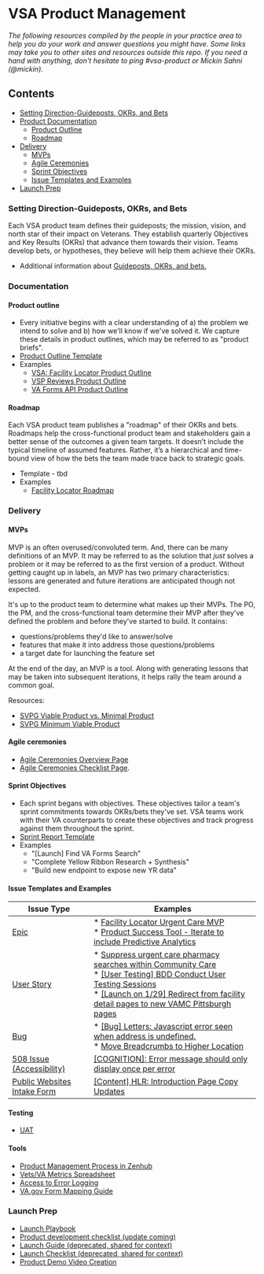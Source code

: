 # VSA Product Management
*The following resources compiled by the people in your practice area to help you do your work and answer questions you might have. Some links may take you to other sites and resources outside this repo. If you need a hand with anything, don't hesitate to ping #vsa-product or Mickin Sahni (@mickin).*

## Contents
- [Setting Direction-Guideposts, OKRs, and Bets](https://github.com/department-of-veterans-affairs/va.gov-team/tree/master/teams/vsa/product#setting-direction-guideposts-okrs-and-bets)
- [Product Documentation](https://github.com/department-of-veterans-affairs/va.gov-team/tree/master/teams/vsa/product#product-documentation)
  - [Product Outline](https://github.com/department-of-veterans-affairs/va.gov-team/tree/master/teams/vsa/product#product-outline)
  - [Roadmap](https://github.com/department-of-veterans-affairs/va.gov-team/tree/master/teams/vsa/product#roadmap)
- [Delivery](https://github.com/department-of-veterans-affairs/va.gov-team/tree/master/teams/vsa/product#delivery)
  - [MVPs](https://github.com/department-of-veterans-affairs/va.gov-team/tree/master/teams/vsa/product#mvps)
  - [Agile Ceremonies](https://github.com/department-of-veterans-affairs/va.gov-team/tree/master/teams/vsa/product#agile-ceremonies)
  - [Sprint Objectives](https://github.com/department-of-veterans-affairs/va.gov-team/tree/master/teams/vsa/product#sprint-objectives)
  - [Issue Templates and Examples](https://github.com/department-of-veterans-affairs/va.gov-team/tree/master/teams/vsa/product#issue-templates-and-examples)
- [Launch Prep](https://github.com/department-of-veterans-affairs/va.gov-team/tree/master/teams/vsa/product#launch-prep)

### Setting Direction-Guideposts, OKRs, and Bets
Each VSA product team defines their guideposts; the mission, vision, and north star of their impact on Veterans.
They establish quarterly Objectives and Key Results (OKRs) that advance them towards their vision. 
Teams develop bets, or hypotheses, they believe will help them achieve their OKRs.

- Additional information about [Guideposts, OKRs, and bets.](https://docs.google.com/presentation/d/16dnI4KwDTn7paw1MN4r0OvGtZPVneAN2fnQRVP9RPPs/edit#slide=id.p1)

### Documentation
#### Product outline
- Every initiative begins with a clear understanding of a) the problem we intend to solve and b) how we'll know if we've solved it. We capture these details in product outlines, which may be referred to as "product briefs". 
- [Product Outline Template](https://github.com/department-of-veterans-affairs/va.gov-team/blob/master/platform/product-management/product-outline-template.md)
- Examples 
  - [VSA: Facility Locator Product Outline](https://github.com/department-of-veterans-affairs/va.gov-team/blob/master/products/facilities/facility-locator/product/facility-locator-product-outline.md)
  - [VSP Reviews Product Outline](https://github.com/department-of-veterans-affairs/va.gov-team/blob/master/products/platform/vsp-collaboration-cycle/product-outline.md)
  - [VA Forms API Product Outline](https://github.com/department-of-veterans-affairs/vets-contrib/blob/master/products/APIs/VA%20Forms%20API%20Product%20Outline.md)

#### Roadmap
Each VSA product team publishes a "roadmap" of their OKRs and bets. Roadmaps help the cross-functional product team and stakeholders gain a better sense of the outcomes a given team targets. 
It doesn’t include the typical timeline of assumed features. Rather, it’s a hierarchical and time-bound view of how the bets the team made trace back to strategic goals.
- Template - tbd
- Examples 
  - [Facility Locator Roadmap](https://github.com/department-of-veterans-affairs/va.gov-team/blob/master/products/facilities/facility-locator/product/roadmap.md)

### Delivery

#### MVPs
MVP is an often overused/convoluted term. And, there can be many definitions of an MVP. It may be referred to as the solution that *just* solves a problem or it may be referred to as the first version of a product. Without getting caught up in labels, an MVP has two primary characteristics: lessons are generated and future iterations are anticipated though not expected.

It's up to the product team to determine what makes up their MVPs. The PO, the PM, and the cross-functional team determine their MVP after they've defined the problem and before they've started to build. It contains:
- questions/problems they'd like to answer/solve
- features that make it into address those questions/problems
- a target date for launching the feature set 

At the end of the day, an MVP is a tool. Along with generating lessons that may be taken into subsequent iterations, it helps rally the team around a common goal. 

Resources:
- [SVPG Viable Product vs. Minimal Product](https://svpg.com/viable-product-vs-minimal-product/)
- [SVPG Minimum Viable Product](https://svpg.com/minimum-viable-product/)

#### Agile ceremonies
- [Agile Ceremonies Overview Page](https://github.com/department-of-veterans-affairs/va.gov-team/blob/master/teams/vsa/product/agile-ceremonies-overview.md)
- [Agile Ceremonies Checklist Page](https://github.com/department-of-veterans-affairs/va.gov-team/blob/master/teams/vsa/product/agile-checklist.md). 

#### Sprint Objectives
- Each sprint begans with objectives. These objectives tailor a team's sprint commitments towards OKRs/bets they've set. VSA teams work with their VA counterparts to create these objectives and track progress against them throughout the sprint. 
- [Sprint Report Template](https://drive.google.com/open?id=1C4OVbyM1t5XC4ujpAJMmsprKimAXdm4JvbwD6PrmncQ)
- Examples
  - "[Launch] Find VA Forms Search"
  - "Complete Yellow Ribbon Research + Synthesis"
  - "Build new endpoint to expose new YR data"

#### Issue Templates and Examples
| Issue Type | Examples |
|------------------------------------------------------------------------------------------------------------------------------------------------------------------------------|------------------------------------------------------------------------------------------------------------------------------------------------------------------------------------------------------------------------------------------------------------------------------------------------------------------------------------------------------------------------------------------------------------------------------------------------------|
| [Epic](https://github.com/department-of-veterans-affairs/va.gov-team/issues/new?assignees=&labels=&template=epic-issue.md&title=) | * [Facility Locator Urgent Care MVP](https://github.com/department-of-veterans-affairs/va.gov-team/issues/4193)<br> * [Product Success Tool - Iterate to include Predictive Analytics](https://github.com/department-of-veterans-affairs/va.gov-team/issues/3670) |
| [User Story](https://github.com/department-of-veterans-affairs/va.gov-team/issues/new?assignees=&labels=&template=standard-issue.md&title=) | * [Suppress urgent care pharmacy searches within Community Care](https://github.com/department-of-veterans-affairs/va.gov-team/issues/5129)<br> * [[User Testing] BDD Conduct User Testing Sessions](https://github.com/department-of-veterans-affairs/va.gov-team/issues/5096)<br> * [[Launch on 1/29] Redirect from facility detail pages to new VAMC Pittsburgh pages](https://github.com/department-of-veterans-affairs/va.gov-team/issues/3564) |
| [Bug](https://github.com/department-of-veterans-affairs/va.gov-team/issues/new?assignees=&labels=bug&template=bug-issue.md&title=) | * [[Bug] Letters: Javascript error seen when address is undefined.](https://github.com/department-of-veterans-affairs/va.gov-team/issues/5107)<br> * [Move Breadcrumbs to Higher Location](https://github.com/department-of-veterans-affairs/va.gov-team/issues/4938) |
| [508 Issue (Accessibility)](https://github.com/department-of-veterans-affairs/va.gov-team/blob/402a408fa77a421bae0a8a84ce0c43b4c601e55c/.github/ISSUE_TEMPLATE/508-issue.md) | [[COGNITION]: Error message should only display once per error](https://github.com/department-of-veterans-affairs/va.gov-team/issues/5948) |
| [Public Websites Intake Form](https://github.com/department-of-veterans-affairs/va.gov-team/issues/new?assignees=lunascoop&labels=vsa-public-websites%2C+vsa%2C+vsa-public-websites-intake&template=public-websites-intake.md&title=%3CType+of+Request%3E+from+%3CTeam%3E) | [[Content] HLR: Introduction Page Copy Updates](https://github.com/department-of-veterans-affairs/va.gov-team/issues/5622) |


#### Testing
   - [UAT](https://github.com/department-of-veterans-affairs/va.gov-team/blob/master/platform/research/planning/what-is-uat.md)

#### Tools
  - [Product Management Process in Zenhub](https://github.com/department-of-veterans-affairs/va.gov-team/blob/a2b160c2fbf52806323d6a54103229f99a730076/platform/working-with-vsp/onboarding/zenhub_product_management.pdf)
  - [Vets/VA Metrics Spreadsheet](https://docs.google.com/spreadsheets/d/1L_w8FhhcOttMitKB3_9ge8UN01GcSXmaPZWDIRJIhxI/edit#gid=972187789)
  - [Access to Error Logging](https://github.com/department-of-veterans-affairs/va.gov-team/blob/402a408fa77a421bae0a8a84ce0c43b4c601e55c/platform/engineering/internal-tools.md)
  - [VA.gov Form Mapping Guide](https://github.com/department-of-veterans-affairs/va.gov-team/blob/master/platform/product-management/va.gov-form-mapping-guide.xlsx)

### Launch Prep
   - [Launch Playbook](https://github.com/department-of-veterans-affairs/va.gov-team/tree/master/teams/vsa/product/launch-playbook)
   - [Product development checklist (update coming)](https://github.com/department-of-veterans-affairs/va.gov-team/blob/master/platform/working-with-vsp/orientation/Product%20Development%20Checklist.md)
   - [Launch Guide (deprecated, shared for context)](https://github.com/department-of-veterans-affairs/vets.gov-team/blob/master/Practice%20Areas/Product/Product_Launch_Guide.md)
   - [Launch Checklist (deprecated, shared for context)](https://github.com/department-of-veterans-affairs/vets.gov-team/blob/master/Practice%20Areas/Product/Launch%20Checklist.md)
   - [Product Demo Video Creation](https://github.com/department-of-veterans-affairs/va.gov-team/blob/master/platform/product-management/demo-video-creation-process.md)
